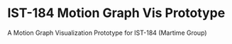 # IST-184 Motion Graph Vis Prototype
A Motion Graph Visualization Prototype for  IST-184 (Martime Group)
